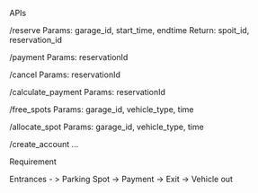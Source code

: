 
APIs

/reserve
Params: garage_id, start_time, endtime
Return: spoit_id, reservation_id

/payment
Params: reservationId

/cancel
Params: reservationId

/calculate_payment
Params: reservationId

/free_spots
Params: garage_id, vehicle_type, time 

/allocate_spot
Params: garage_id, vehicle_type, time 

/create_account
...



Requirement

Entrances - > Parking Spot -> Payment -> Exit -> Vehicle out

